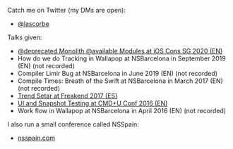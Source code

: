 
Catch me on Twitter (my DMs are open):
- [@lascorbe](https://twitter.com/lascorbe)

Talks given:
- [@deprecated Monolith @available Modules at iOS Cons SG 2020 (EN)](https://engineers.sg/video/deprecated-monolith-available-modules-ios-conf-sg-2020--3940)
- How do we do Tracking in Wallapop at NSBarcelona in September 2019 (EN) (not recorded)
- Compiler Limir Bug at NSBarcelona in June 2019 (EN) (not recorded)
- Compile Times: Breath of the Swift at NSBarcelona in March 2017 (EN) (not recorded)
- [Trend Setar at Freakend 2017 (ES)](https://www.youtube.com/watch?v=oU0Vs8D9tUg&list=PLKxa4AIfm4pUaVhRKxYErhAvjU9xqwZOb&index=14&t=0s)
- [UI and Snapshot Testing at CMD+U Conf 2016 (EN)](https://academy.realm.io/posts/cmdu-conf-luis-ascorbe-ui-and-snapshottesting/)
- Work flow in Wallapop at NSBarcelona in April 2016 (EN) (not recorded)

I also run a small conference called NSSpain:
- [nsspain.com](http://nsspain.com)
